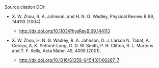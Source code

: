 Source citation DOI:

* X. W. Zhou, R. A. Johnson, and H. N. G. Wadley, Physical Review B 69, 144113 (2004).
    - http://dx.doi.org/10.1103/PhysRevB.69.144113

* X. W. Zhou, H. N. G. Wadley, R. A. Johnson, D. J. Larson N. Tabat, A. Cerezo, A. K. Petford-Long, G. D. W. Smith, P. H. Clifton, R. L. Martens and T. F. Kelly, Acta Mater. 49, 4005 (2001).
    - http://dx.doi.org/10.1016/S1359-6454(01)00287-7
